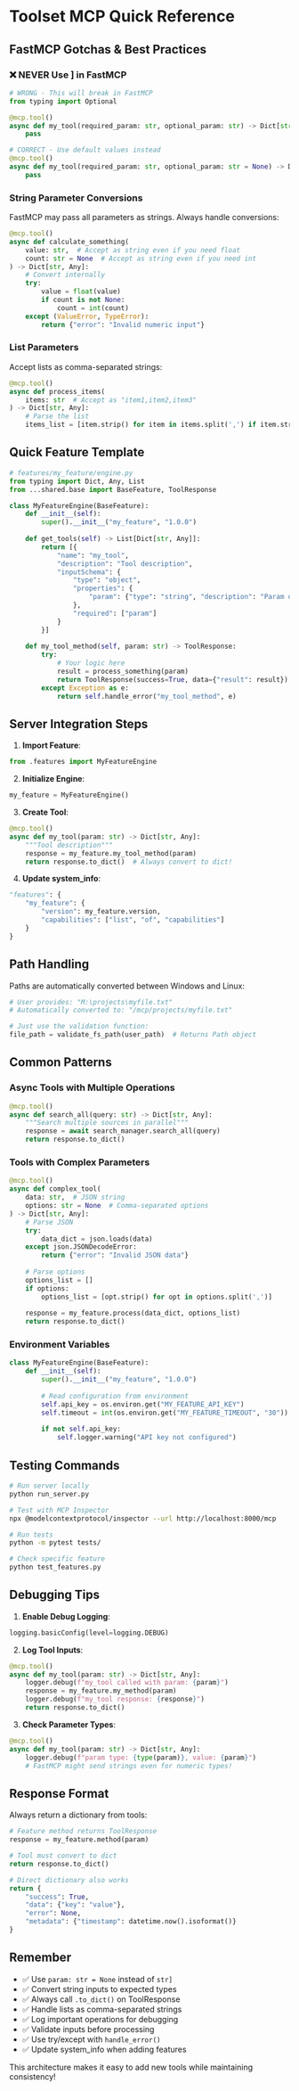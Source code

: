 # Toolset MCP Quick Reference

## FastMCP Gotchas & Best Practices

### ❌ NEVER Use ] in FastMCP

```python
# WRONG - This will break in FastMCP
from typing import Optional

@mcp.tool()
async def my_tool(required_param: str, optional_param: str) -> Dict[str, Any]:
    pass

# CORRECT - Use default values instead
@mcp.tool()
async def my_tool(required_param: str, optional_param: str = None) -> Dict[str, Any]:
    pass
```

### String Parameter Conversions

FastMCP may pass all parameters as strings. Always handle conversions:

```python
@mcp.tool()
async def calculate_something(
    value: str,  # Accept as string even if you need float
    count: str = None  # Accept as string even if you need int
) -> Dict[str, Any]:
    # Convert internally
    try:
        value = float(value)
        if count is not None:
            count = int(count)
    except (ValueError, TypeError):
        return {"error": "Invalid numeric input"}
```

### List Parameters

Accept lists as comma-separated strings:

```python
@mcp.tool()
async def process_items(
    items: str  # Accept as "item1,item2,item3"
) -> Dict[str, Any]:
    # Parse the list
    items_list = [item.strip() for item in items.split(',') if item.strip()]
```

## Quick Feature Template

```python
# features/my_feature/engine.py
from typing import Dict, Any, List
from ...shared.base import BaseFeature, ToolResponse

class MyFeatureEngine(BaseFeature):
    def __init__(self):
        super().__init__("my_feature", "1.0.0")
    
    def get_tools(self) -> List[Dict[str, Any]]:
        return [{
            "name": "my_tool",
            "description": "Tool description",
            "inputSchema": {
                "type": "object",
                "properties": {
                    "param": {"type": "string", "description": "Param desc"}
                },
                "required": ["param"]
            }
        }]
    
    def my_tool_method(self, param: str) -> ToolResponse:
        try:
            # Your logic here
            result = process_something(param)
            return ToolResponse(success=True, data={"result": result})
        except Exception as e:
            return self.handle_error("my_tool_method", e)
```

## Server Integration Steps

1. **Import Feature**:
```python
from .features import MyFeatureEngine
```

2. **Initialize Engine**:
```python
my_feature = MyFeatureEngine()
```

3. **Create Tool**:
```python
@mcp.tool()
async def my_tool(param: str) -> Dict[str, Any]:
    """Tool description"""
    response = my_feature.my_tool_method(param)
    return response.to_dict()  # Always convert to dict!
```

4. **Update system_info**:
```python
"features": {
    "my_feature": {
        "version": my_feature.version,
        "capabilities": ["list", "of", "capabilities"]
    }
}
```

## Path Handling

Paths are automatically converted between Windows and Linux:

```python
# User provides: "M:\projects\myfile.txt"
# Automatically converted to: "/mcp/projects/myfile.txt"

# Just use the validation function:
file_path = validate_fs_path(user_path)  # Returns Path object
```

## Common Patterns

### Async Tools with Multiple Operations

```python
@mcp.tool()
async def search_all(query: str) -> Dict[str, Any]:
    """Search multiple sources in parallel"""
    response = await search_manager.search_all(query)
    return response.to_dict()
```

### Tools with Complex Parameters

```python
@mcp.tool()
async def complex_tool(
    data: str,  # JSON string
    options: str = None  # Comma-separated options
) -> Dict[str, Any]:
    # Parse JSON
    try:
        data_dict = json.loads(data)
    except json.JSONDecodeError:
        return {"error": "Invalid JSON data"}
    
    # Parse options
    options_list = []
    if options:
        options_list = [opt.strip() for opt in options.split(',')]
    
    response = my_feature.process(data_dict, options_list)
    return response.to_dict()
```

### Environment Variables

```python
class MyFeatureEngine(BaseFeature):
    def __init__(self):
        super().__init__("my_feature", "1.0.0")
        
        # Read configuration from environment
        self.api_key = os.environ.get("MY_FEATURE_API_KEY")
        self.timeout = int(os.environ.get("MY_FEATURE_TIMEOUT", "30"))
        
        if not self.api_key:
            self.logger.warning("API key not configured")
```

## Testing Commands

```bash
# Run server locally
python run_server.py

# Test with MCP Inspector
npx @modelcontextprotocol/inspector --url http://localhost:8000/mcp

# Run tests
python -m pytest tests/

# Check specific feature
python test_features.py
```

## Debugging Tips

1. **Enable Debug Logging**:
```python
logging.basicConfig(level=logging.DEBUG)
```

2. **Log Tool Inputs**:
```python
@mcp.tool()
async def my_tool(param: str) -> Dict[str, Any]:
    logger.debug(f"my_tool called with param: {param}")
    response = my_feature.my_method(param)
    logger.debug(f"my_tool response: {response}")
    return response.to_dict()
```

3. **Check Parameter Types**:
```python
@mcp.tool()
async def my_tool(param: str) -> Dict[str, Any]:
    logger.debug(f"param type: {type(param)}, value: {param}")
    # FastMCP might send strings even for numeric types!
```

## Response Format

Always return a dictionary from tools:

```python
# Feature method returns ToolResponse
response = my_feature.method(param)

# Tool must convert to dict
return response.to_dict()

# Direct dictionary also works
return {
    "success": True,
    "data": {"key": "value"},
    "error": None,
    "metadata": {"timestamp": datetime.now().isoformat()}
}
```

## Remember

- ✅ Use `param: str = None` instead of `str]`
- ✅ Convert string inputs to expected types
- ✅ Always call `.to_dict()` on ToolResponse
- ✅ Handle lists as comma-separated strings
- ✅ Log important operations for debugging
- ✅ Validate inputs before processing
- ✅ Use try/except with `handle_error()`
- ✅ Update system_info when adding features

This architecture makes it easy to add new tools while maintaining consistency!
